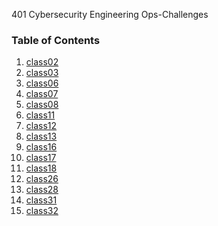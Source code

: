 401 Cybersecurity Engineering
Ops-Challenges


### Table of Contents
1.  [class02](https://github.com/ShayCrane/401-Ops-Challenges/blob/main/class02.py)
1.  [class03](https://github.com/ShayCrane/401-Ops-Challenges/blob/main/class03.py)
1.  [class06](https://github.com/ShayCrane/401-Ops-Challenges/blob/main/class06.py)
1.  [class07](https://github.com/ShayCrane/401-Ops-Challenges/blob/main/class07.py)
1.  [class08](https://github.com/ShayCrane/401-Ops-Challenges/blob/main/class08.py)
1.  [class11](https://github.com/ShayCrane/401-Ops-Challenges/blob/main/class11.py)
1.  [class12](https://github.com/ShayCrane/401-Ops-Challenges/blob/main/class12.py)
1.  [class13](https://github.com/ShayCrane/401-Ops-Challenges/blob/main/class13.py)
1.  [class16](https://github.com/ShayCrane/401-Ops-Challenges/blob/main/class16.py)
1.  [class17](https://github.com/ShayCrane/401-Ops-Challenges/blob/main/class17.py)
1.  [class18](https://github.com/ShayCrane/401-Ops-Challenges/blob/main/class18.py)
1.  [class26](https://github.com/ShayCrane/401-Ops-Challenges/blob/main/class26.py)
1.  [class28](https://github.com/ShayCrane/401-Ops-Challenges/blob/main/class28.py)
1.  [class31](https://github.com/ShayCrane/401-Ops-Challenges/blob/main/class31.py)
1.  [class32](https://github.com/ShayCrane/401-Ops-Challenges/blob/main/class32.py)

